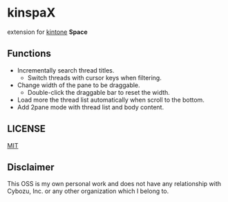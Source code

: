 # kinspaX
extension for [kintone](https://www.kintone.com/) **Space**

## Functions
- Incrementally search thread titles.
    - Switch threads with cursor keys when filtering.
- Change width of the pane to be draggable.
    - Double-click the draggable bar to reset the width.
- Load more the thread list automatically when scroll to the bottom.
- Add 2pane mode with thread list and body content.

## LICENSE

[MIT](LICENSE)

## Disclaimer

This OSS is my own personal work and does not have any relationship with Cybozu, Inc. or any other organization which I belong to.
